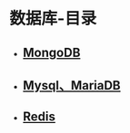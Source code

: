 # 数据库-目录
* ## [MongoDB](MongoDB.md)
* ## [Mysql、MariaDB](Mysql、MariaDB基础/MySQL、MariaDB基础.md)

* ## [Redis](Redis.md)

